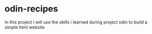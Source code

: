 # odin-recipes
In this project i will use the skills i learned during project odin
to build a simple html website